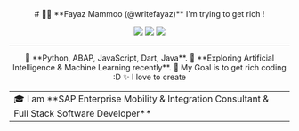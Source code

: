 <div align="center">
# 👨‍💻 **Fayaz Mammoo (@writefayaz)**
I'm trying to get rich !

[![](https://img.shields.io/badge/-Twitter-informational?style=for-the-badge&logo=twitter&logoColor=white&color=00aced)](https://twitter.com/twopinch)
[![](https://img.shields.io/badge/-Instagram-informational?style=for-the-badge&logo=instagram&logoColor=white&color=C13584)](https://instagram.com/fuzz__)
[![](https://img.shields.io/badge/-Linkedin-informational?style=for-the-badge&logo=linkedin&logoColor=white&color=2867B2)](https://www.linkedin.com/in/fuzzm/)

<hr>
 
<table>
<tr>
  <td>
    🎓 I am **SAP Enterprise Mobility & Integration Consultant & Full Stack Software Developer**
   </td>
<tr>
    🌱 **Python, ABAP, JavaScript, Dart, Java**.
 </tr>
<tr>
    🌱 **Exploring Artificial Intelligence & Machine Learning recently**.
 </tr>
 <tr>
    🎯 My Goal is to get rich coding :D
  </tr>
  <tr>  
  ✨ I love to create 
</tr>


</table>

